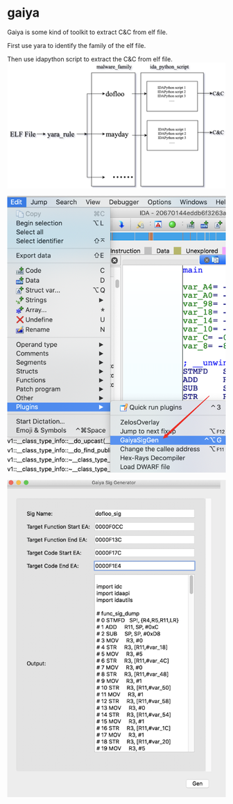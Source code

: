 # gaiya
Gaiya is some kind of toolkit to extract C&C from elf file.

First use yara to identify the family of the elf file.

Then use idapython script to extract the C&C from elf file.
![avatar](img/flowchart.png)



![avatar](img/plugin_1.png)



![avatar](img/plugin_2.png)
